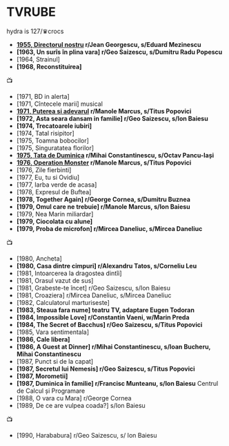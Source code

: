 # TVRUBE
hydra is 127/&#9819;crocs

* **[1955, Directorul nostru](https://www.youtube.com/watch?v=0ZCdELj42lE) r/Jean Georgescu, s/Eduard Mezinescu**
* **[1963, Un surîs în plina vara] r/Geo Saizescu, s/Dumitru Radu Popescu**
* [1964, Strainul]
* **[1968, Reconstituirea]**
  
&#128250;  
  
* [1971, BD in alerta]
* [1971, Cîntecele marii] musical
* **[1971, Puterea si adevarul](https://www.youtube.com/watch?v=79caUwccx2k) r/Manole Marcus, s/Titus Popovici**
* **[1972, Asta seara dansam in familie] r/Geo Saizescu, s/Ion Baiesu**
* **[1974, Trecatoarele iubiri]**
* [1974, Tatal risipitor]
* [1975, Toamna bobocilor]
* [1975, Singuratatea florilor]
* **[1975, Tata de Duminica](https://www.youtube.com/watch?v=8WWY_cKC2ms) r/Mihai Constantinescu, s/Octav Pancu-Iași**
* **[1976, Operation Monster](https://www.youtube.com/watch?v=4xm0B0lpDZI) r/Manole Marcus, s/Titus Popovici**
* [1976, Zile fierbinti]
* [1977, Eu, tu si Ovidiu]
* [1977, Iarba verde de acasa]
* [1978, Expresul de Buftea]
* **[1978, Together Again] r/George Cornea, s/Dumitru Buznea**
* **[1979, Omul care ne trebuie] r/Manole Marcus, s/Ion Baiesu**
* [1979, Nea Marin miliardar]
* **[1979, Ciocolata cu alune]**
* **[1979, Proba de microfon] r/Mircea Daneliuc, s/Mircea Daneliuc**
  
&#128250;  
  
* [1980, Ancheta]
* **[1980, Casa dintre cimpuri] r/Alexandru Tatos, s/Corneliu Leu**
* [1981, Intoarcerea la dragostea dintîi]
* [1981, Orasul vazut de sus]
* [1981, Grabeste-te încet] r/Geo Saizescu, s/Ion Baiesu
* [1981, Croaziera] r/Mircea Daneliuc, s/Mircea Daneliuc
* [1982, Calculatorul marturiseste]
* **[1983, Steaua fara nume] teatru TV, adaptare Eugen Todoran**
* **[1984, Impossible Love] r/Constantin Vaeni, w/Marin Preda**
* **[1984, The Secret of Bacchus] r/Geo Saizescu, s/Titus Popovici**
* [1985, Vara sentimentala]
* **[1986, Cale libera]**
* **[1986, A Guest at Dinner] r/Mihai Constantinescu, s/Ioan Bucheru, Mihai Constantinescu**
* [1987, Punct si de la capat]
* **[1987, Secretul lui Nemesis] r/Geo Saizescu, s/Titus Popovici**
* **[1987, Morometii]**
* **[1987, Duminica în familie] r/Francisc Munteanu, s/Ion Baiesu** Centrul de Calcul și Programare
* [1988, O vara cu Mara] r/George Cornea
* [1989, De ce are vulpea coada?] s/Ion Baiesu
  
&#128250;  
  
* [1990, Harababura] r/Geo Saizescu, s/ Ion Baiesu
